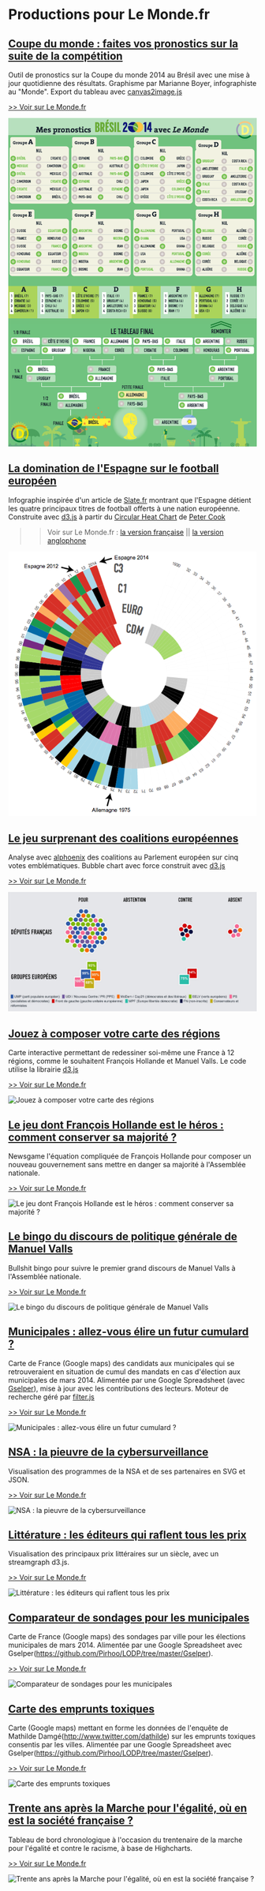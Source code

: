 # Productions pour Le Monde.fr

## [Coupe du monde : faites vos pronostics sur la suite de la compétition](foot-pronotics) ##
Outil de pronostics sur la Coupe du monde 2014 au Brésil avec une mise à jour quotidienne des résultats. Graphisme par Marianne Boyer, infographiste au "Monde". Export du tableau avec [canvas2image.js](http://www.nihilogic.dk/labs/canvas2image/)

[>> Voir sur Le Monde.fr](hwww.lemonde.fr/les-decodeurs/visuel/2014/06/14/coupe-du-monde-faites-vos-pronostics-sur-la-suite-de-la-competition_4438319_4355770.html)

![oupe du monde : faites vos pronostics sur la suite de la compétition](vignettes/pronostics.png "oupe du monde : faites vos pronostics sur la suite de la compétition")

## [La domination de l'Espagne sur le football européen](foot-espagne) ##
Infographie inspirée d'un article de [Slate.fr](http://www.slate.fr/sports/87183/football-espagne-trophees-monde) montrant que l'Espagne détient les quatre principaux titres de football offerts à une nation européenne. Construite avec [d3.js](http://d3js.org) à partir du [Circular Heat Chart](https://github.com/prcweb/d3-circularheat) de [Peter Cook](https://github.com/prcweb)

>> Voir sur Le Monde.fr : [la version française](http://www.lemonde.fr/sport/visuel/2014/05/25/la-domination-de-l-espagne-sur-le-foot-europeen_4425329_3242.html) || [la version anglophone](http://www.lemonde.fr/sport/visuel/2014/05/25/la-domination-de-l-espagne-sur-le-foot-europeen_4425329_3242.html)

![La domination de l'Espagne sur le football européen](vignettes/foot.png "La domination de l'Espagne sur le football européen")

## [Le jeu surprenant des coalitions européennes](europe-coalitions) ##
Analyse avec [alphoenix](https://github.com/alphoenix) des coalitions au Parlement européen sur cinq votes emblématiques. Bubble chart avec force construit avec [d3.js](http://d3js.org)

[>> Voir sur Le Monde.fr](www.lemonde.fr/les-decodeurs/visuel/2014/05/23/parlement-europeen-comprendre-le-jeu-surprenant-des-coalitions_4424919_4355770.html)

![Le jeu surprenant des coalitions européennes](vignettes/coalitions.png "Le jeu surprenant des coalitions européennes")

## [Jouez à composer votre carte des régions](jeu-regions) ##
Carte interactive permettant de redessiner soi-même une France à 12 régions, comme le souhaitent François Hollande et Manuel Valls. Le code utilise la librairie [d3.js](http://d3js.org)

[>> Voir sur Le Monde.fr](http://www.lemonde.fr/les-decodeurs/visuel/2014/04/18/et-vous-comment-reduiriez-vous-la-france-a-12-regions_4403491_4355770.html)

![Jouez à composer votre carte des régions](vignettes/regions.png "Jouez à composer votre carte des régions")

## [Le jeu dont François Hollande est le héros : comment conserver sa majorité ?](newgame-hollande) ##
Newsgame l'équation compliquée de François Hollande pour composer un nouveau gouvernement sans mettre en danger sa majorité à l'Assemblée nationale.

[>> Voir sur Le Monde.fr](http://www.lemonde.fr/les-decodeurs/visuel/2014/04/07/nouveau-gouvernement-aidez-francois-hollande-a-conserver-sa-majorite_4396716_4355770.html)

![Le jeu dont François Hollande est le héros : comment conserver sa majorité ?](vignettes/newsgame.png "Le jeu dont François Hollande est le héros : comment conserver sa majorité ?")


## [Le bingo du discours de politique générale de Manuel Valls](bullshit-bingo) ##
Bullshit bingo pour suivre le premier grand discours de Manuel Valls à l'Assemblée nationale.

[>> Voir sur Le Monde.fr](http://www.lemonde.fr/les-decodeurs/visuel/2014/04/08/jouez-au-bingo-du-discours-de-politique-generale-de-manuel-valls_4397625_4355770.html)

![Le bingo du discours de politique générale de Manuel Valls](vignettes/bullshitbingo.png "Le bingo du discours de politique générale de Manuel Valls")


## [Municipales : allez-vous élire un futur cumulard ?](cumul-municipales) ##
Carte de France (Google maps) des candidats aux municipales qui se retrouveraient en situation de cumul des mandats en cas d'élection aux municipales de mars 2014. Alimentée par une Google Spreadsheet (avec [Gselper](https://github.com/Pirhoo/LODP/tree/master/Gselper)), mise à jour avec les contributions des lecteurs. Moteur de recherche géré par [filter.js](https://github.com/jiren/filter.js)

[>> Voir sur Le Monde.fr](http://www.lemonde.fr/municipales/visuel/2014/02/28/municipales-allez-vous-elire-un-futur-cumulard_4368751_1828682.html)

![Municipales : allez-vous élire un futur cumulard ?](vignettes/cumul.png "Municipales : allez-vous élire un futur cumulard ?")

## [NSA : la pieuvre de la cybersurveillance](nsa) ##
Visualisation des programmes de la NSA et de ses partenaires en SVG et JSON.

[>> Voir sur Le Monde.fr](http://www.lemonde.fr/technologies/visuel/2013/08/27/plongee-dans-la-pieuvre-de-la-cybersurveillance-de-la-nsa_3467057_651865.html)

![NSA : la pieuvre de la cybersurveillance](vignettes/nsa.png "NSA : la pieuvre de la cybersurveillance")

## [Littérature : les éditeurs qui raflent tous les prix](prix-litteraires) ##
Visualisation des principaux prix littéraires sur un siècle, avec un streamgraph d3.js.

[>> Voir sur Le Monde.fr](http://www.lemonde.fr/livres/visuel/2013/11/30/prix-litteraires-les-maisons-d-edition-qui-regnent-sur-les-classements_3523087_3260.html)

![Littérature : les éditeurs qui raflent tous les prix](vignettes/prix.png "Littérature : les éditeurs qui raflent tous les prix")

## [Comparateur de sondages pour les municipales](comparateur-sondages-municipales) ##
Carte de France (Google maps) des sondages par ville pour les élections municipales de mars 2014. Alimentée par une Google Spreadsheet avec Gselper(https://github.com/Pirhoo/LODP/tree/master/Gselper).

[>> Voir sur Le Monde.fr](http://www.lemonde.fr/municipales/visuel/2014/03/14/municipales-la-carte-des-sondages-ville-par-ville_4383421_1828682.html)

![Comparateur de sondages pour les municipales](vignettes/sondages.png "Comparateur de sondages pour les municipales")

## [Carte des emprunts toxiques](emprunts-toxiques) ##
Carte (Google maps) mettant en forme les données de l'enquête de Mathilde Damgé(http://www.twitter.com/dathilde) sur les emprunts toxiques consentis par les villes. Alimentée par une Google Spreadsheet avec Gselper(https://github.com/Pirhoo/LODP/tree/master/Gselper).

[>> Voir sur Le Monde.fr](http://www.lemonde.fr/les-decodeurs/visuel/2014/03/13/le-scandale-des-emprunts-toxiques-six-ans-apres-que-sont-ils-devenus_4381119_4355770.html)

![Carte des emprunts toxiques](vignettes/emprunts-toxiques.png "Carte des emprunts toxiques")


## [Trente ans après la Marche pour l'égalité, où en est la société française ?](marche-egalite) ##
Tableau de bord chronologique à l'occasion du trentenaire de la marche pour l'égalité et contre le racisme, à base de Highcharts.

[>> Voir sur Le Monde.fr](http://www.lemonde.fr/societe/visuel/2013/10/12/trente-ans-apres-la-marche-pour-l-egalite-ou-en-est-la-societe-francaise_3494363_3224.html)

![Trente ans après la Marche pour l'égalité, où en est la société française ?](vignettes/marche.png "Trente ans après la Marche pour l'égalité, où en est la société française ?")
